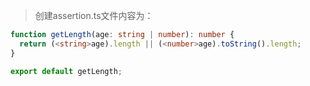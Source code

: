> 创建assertion.ts文件内容为：

```typescript
function getLength(age: string | number): number {
  return (<string>age).length || (<number>age).toString().length;
}

export default getLength;
```
